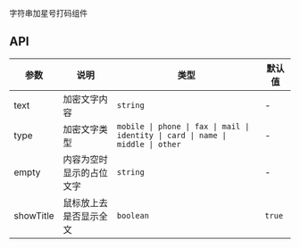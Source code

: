 字符串加星号打码组件

## API

| 参数 | 说明 | 类型 | 默认值 |
| --- | --- | --- | --- |
| text | 加密文字内容 | `string` | - |
| type | 加密文字类型 | `mobile \| phone \| fax \| mail \| identity \| card \| name \| middle \| other` | - |
| empty | 内容为空时显示的占位文字 | `string` | - |
| showTitle | 鼠标放上去是否显示全文 | `boolean` | `true` |
